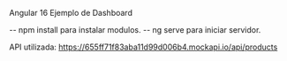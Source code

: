 Angular 16 Ejemplo de Dashboard

-- npm install para instalar modulos.
-- ng serve para iniciar servidor.

API utilizada: https://655ff71f83aba11d99d006b4.mockapi.io/api/products
